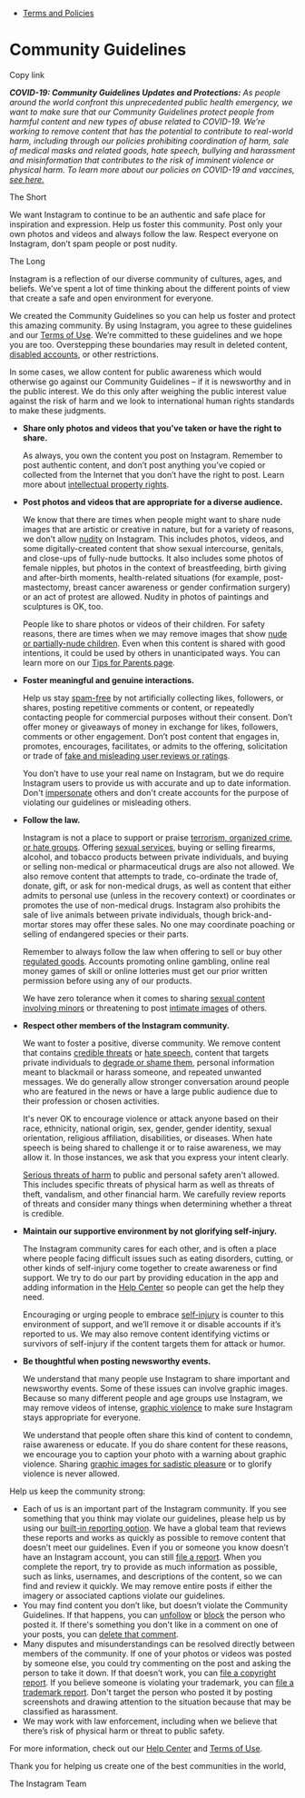 *   [Terms and Policies](https://help.instagram.com/1417489251945243/?helpref=breadcrumb)

Community Guidelines
====================

Copy link

_**COVID-19: Community Guidelines Updates and Protections:** As people around the world confront this unprecedented public health emergency, we want to make sure that our Community Guidelines protect people from harmful content and new types of abuse related to COVID-19. We’re working to remove content that has the potential to contribute to real-world harm, including through our policies prohibiting coordination of harm, sale of medical masks and related goods, hate speech, bullying and harassment and misinformation that contributes to the risk of imminent violence or physical harm. To learn more about our policies on COVID-19 and vaccines, [see here.](https://help.instagram.com/697825587576762?helpref=faq_content)_

The Short

We want Instagram to continue to be an authentic and safe place for inspiration and expression. Help us foster this community. Post only your own photos and videos and always follow the law. Respect everyone on Instagram, don’t spam people or post nudity.

The Long

Instagram is a reflection of our diverse community of cultures, ages, and beliefs. We’ve spent a lot of time thinking about the different points of view that create a safe and open environment for everyone.

We created the Community Guidelines so you can help us foster and protect this amazing community. By using Instagram, you agree to these guidelines and our [Terms of Use](https://www.instagram.com/legal/terms). We’re committed to these guidelines and we hope you are too. Overstepping these boundaries may result in deleted content, [disabled accounts](https://help.instagram.com/366993040048856?helpref=faq_content), or other restrictions.

In some cases, we allow content for public awareness which would otherwise go against our Community Guidelines – if it is newsworthy and in the public interest. We do this only after weighing the public interest value against the risk of harm and we look to international human rights standards to make these judgments.

*   **Share only photos and videos that you’ve taken or have the right to share.**
    
    As always, you own the content you post on Instagram. Remember to post authentic content, and don’t post anything you’ve copied or collected from the Internet that you don’t have the right to post. Learn more about [intellectual property rights](https://help.instagram.com/126382350847838?helpref=faq_content).
    
*   **Post photos and videos that are appropriate for a diverse audience.**
    
    We know that there are times when people might want to share nude images that are artistic or creative in nature, but for a variety of reasons, we don’t allow [nudity](https://l.instagram.com/?u=https%3A%2F%2Fwww.facebook.com%2Fcommunitystandards%2Fadult_nudity_sexual_activity&e=AT3Fky2l3gdUMbvIXt-b8qMcT76VWKRA0e0EslhOtk7vEGYGR__XX3GF_DjzXtzvcvqH9xXFKTgX1aIiTzlYHR1IAmQpq85di3CNOvxEsaqh-DqfxyGX25gLlmMut_TRpd1LJmUtijIgVh5RP1Q5iIwjnPffGyVGuQWZeg) on Instagram. This includes photos, videos, and some digitally-created content that show sexual intercourse, genitals, and close-ups of fully-nude buttocks. It also includes some photos of female nipples, but photos in the context of breastfeeding, birth giving and after-birth moments, health-related situations (for example, post-mastectomy, breast cancer awareness or gender confirmation surgery) or an act of protest are allowed. Nudity in photos of paintings and sculptures is OK, too.
    
    People like to share photos or videos of their children. For safety reasons, there are times when we may remove images that show [nude or partially-nude children](https://l.instagram.com/?u=https%3A%2F%2Fwww.facebook.com%2Fcommunitystandards%2Fchild_nudity_sexual_exploitation&e=AT3Fky2l3gdUMbvIXt-b8qMcT76VWKRA0e0EslhOtk7vEGYGR__XX3GF_DjzXtzvcvqH9xXFKTgX1aIiTzlYHR1IAmQpq85di3CNOvxEsaqh-DqfxyGX25gLlmMut_TRpd1LJmUtijIgVh5RP1Q5iIwjnPffGyVGuQWZeg). Even when this content is shared with good intentions, it could be used by others in unanticipated ways. You can learn more on our [Tips for Parents page](https://help.instagram.com/154475974694511/?helpref=faq_content).
    
*   **Foster meaningful and genuine interactions.**
    
    Help us stay [spam-free](https://l.instagram.com/?u=https%3A%2F%2Fwww.facebook.com%2Fcommunitystandards%2Fspam&e=AT3Fky2l3gdUMbvIXt-b8qMcT76VWKRA0e0EslhOtk7vEGYGR__XX3GF_DjzXtzvcvqH9xXFKTgX1aIiTzlYHR1IAmQpq85di3CNOvxEsaqh-DqfxyGX25gLlmMut_TRpd1LJmUtijIgVh5RP1Q5iIwjnPffGyVGuQWZeg) by not artificially collecting likes, followers, or shares, posting repetitive comments or content, or repeatedly contacting people for commercial purposes without their consent. Don’t offer money or giveaways of money in exchange for likes, followers, comments or other engagement. Don’t post content that engages in, promotes, encourages, facilitates, or admits to the offering, solicitation or trade of [fake and misleading user reviews or ratings](https://l.instagram.com/?u=https%3A%2F%2Fwww.facebook.com%2Fcommunitystandards%2Ffraud_deception&e=AT3Fky2l3gdUMbvIXt-b8qMcT76VWKRA0e0EslhOtk7vEGYGR__XX3GF_DjzXtzvcvqH9xXFKTgX1aIiTzlYHR1IAmQpq85di3CNOvxEsaqh-DqfxyGX25gLlmMut_TRpd1LJmUtijIgVh5RP1Q5iIwjnPffGyVGuQWZeg).
    
    You don’t have to use your real name on Instagram, but we do require Instagram users to provide us with accurate and up to date information. Don't [impersonate](https://l.instagram.com/?u=https%3A%2F%2Fwww.facebook.com%2Fcommunitystandards%2Fmisrepresentation&e=AT3Fky2l3gdUMbvIXt-b8qMcT76VWKRA0e0EslhOtk7vEGYGR__XX3GF_DjzXtzvcvqH9xXFKTgX1aIiTzlYHR1IAmQpq85di3CNOvxEsaqh-DqfxyGX25gLlmMut_TRpd1LJmUtijIgVh5RP1Q5iIwjnPffGyVGuQWZeg) others and don't create accounts for the purpose of violating our guidelines or misleading others.
    
*   **Follow the law.**
    
    Instagram is not a place to support or praise [terrorism, organized crime, or hate groups](https://l.instagram.com/?u=https%3A%2F%2Fwww.facebook.com%2Fcommunitystandards%2Fdangerous_individuals_organizations&e=AT3Fky2l3gdUMbvIXt-b8qMcT76VWKRA0e0EslhOtk7vEGYGR__XX3GF_DjzXtzvcvqH9xXFKTgX1aIiTzlYHR1IAmQpq85di3CNOvxEsaqh-DqfxyGX25gLlmMut_TRpd1LJmUtijIgVh5RP1Q5iIwjnPffGyVGuQWZeg). Offering [sexual services](https://l.instagram.com/?u=https%3A%2F%2Fwww.facebook.com%2Fcommunitystandards%2Fsexual_solicitation&e=AT3Fky2l3gdUMbvIXt-b8qMcT76VWKRA0e0EslhOtk7vEGYGR__XX3GF_DjzXtzvcvqH9xXFKTgX1aIiTzlYHR1IAmQpq85di3CNOvxEsaqh-DqfxyGX25gLlmMut_TRpd1LJmUtijIgVh5RP1Q5iIwjnPffGyVGuQWZeg), buying or selling firearms, alcohol, and tobacco products between private individuals, and buying or selling non-medical or pharmaceutical drugs are also not allowed. We also remove content that attempts to trade, co-ordinate the trade of, donate, gift, or ask for non-medical drugs, as well as content that either admits to personal use (unless in the recovery context) or coordinates or promotes the use of non-medical drugs. Instagram also prohibits the sale of live animals between private individuals, though brick-and-mortar stores may offer these sales. No one may coordinate poaching or selling of endangered species or their parts.
    
    Remember to always follow the law when offering to sell or buy other [regulated goods](https://l.instagram.com/?u=https%3A%2F%2Fwww.facebook.com%2Fcommunitystandards%2Fregulated_goods&e=AT3Fky2l3gdUMbvIXt-b8qMcT76VWKRA0e0EslhOtk7vEGYGR__XX3GF_DjzXtzvcvqH9xXFKTgX1aIiTzlYHR1IAmQpq85di3CNOvxEsaqh-DqfxyGX25gLlmMut_TRpd1LJmUtijIgVh5RP1Q5iIwjnPffGyVGuQWZeg). Accounts promoting online gambling, online real money games of skill or online lotteries must get our prior written permission before using any of our products.
    
    We have zero tolerance when it comes to sharing [sexual content involving minors](https://l.instagram.com/?u=https%3A%2F%2Fwww.facebook.com%2Fcommunitystandards%2Fchild_nudity_sexual_exploitation&e=AT3Fky2l3gdUMbvIXt-b8qMcT76VWKRA0e0EslhOtk7vEGYGR__XX3GF_DjzXtzvcvqH9xXFKTgX1aIiTzlYHR1IAmQpq85di3CNOvxEsaqh-DqfxyGX25gLlmMut_TRpd1LJmUtijIgVh5RP1Q5iIwjnPffGyVGuQWZeg) or threatening to post [intimate images](https://l.instagram.com/?u=https%3A%2F%2Fwww.facebook.com%2Fcommunitystandards%2Fsexual_exploitation_adults&e=AT3Fky2l3gdUMbvIXt-b8qMcT76VWKRA0e0EslhOtk7vEGYGR__XX3GF_DjzXtzvcvqH9xXFKTgX1aIiTzlYHR1IAmQpq85di3CNOvxEsaqh-DqfxyGX25gLlmMut_TRpd1LJmUtijIgVh5RP1Q5iIwjnPffGyVGuQWZeg) of others.
    
*   **Respect other members of the Instagram community.**
    
    We want to foster a positive, diverse community. We remove content that contains [credible threats](https://l.instagram.com/?u=https%3A%2F%2Fwww.facebook.com%2Fcommunitystandards%2Fcredible_violence&e=AT3Fky2l3gdUMbvIXt-b8qMcT76VWKRA0e0EslhOtk7vEGYGR__XX3GF_DjzXtzvcvqH9xXFKTgX1aIiTzlYHR1IAmQpq85di3CNOvxEsaqh-DqfxyGX25gLlmMut_TRpd1LJmUtijIgVh5RP1Q5iIwjnPffGyVGuQWZeg) or [hate speech](https://l.instagram.com/?u=https%3A%2F%2Fwww.facebook.com%2Fcommunitystandards%2Fhate_speech&e=AT3Fky2l3gdUMbvIXt-b8qMcT76VWKRA0e0EslhOtk7vEGYGR__XX3GF_DjzXtzvcvqH9xXFKTgX1aIiTzlYHR1IAmQpq85di3CNOvxEsaqh-DqfxyGX25gLlmMut_TRpd1LJmUtijIgVh5RP1Q5iIwjnPffGyVGuQWZeg), content that targets private individuals to [degrade or shame them](https://l.instagram.com/?u=https%3A%2F%2Fwww.facebook.com%2Fcommunitystandards%2Fbullying&e=AT3Fky2l3gdUMbvIXt-b8qMcT76VWKRA0e0EslhOtk7vEGYGR__XX3GF_DjzXtzvcvqH9xXFKTgX1aIiTzlYHR1IAmQpq85di3CNOvxEsaqh-DqfxyGX25gLlmMut_TRpd1LJmUtijIgVh5RP1Q5iIwjnPffGyVGuQWZeg), personal information meant to blackmail or harass someone, and repeated unwanted messages. We do generally allow stronger conversation around people who are featured in the news or have a large public audience due to their profession or chosen activities.
    
    It's never OK to encourage violence or attack anyone based on their race, ethnicity, national origin, sex, gender, gender identity, sexual orientation, religious affiliation, disabilities, or diseases. When hate speech is being shared to challenge it or to raise awareness, we may allow it. In those instances, we ask that you express your intent clearly.
    
    [Serious threats of harm](https://l.instagram.com/?u=https%3A%2F%2Fwww.facebook.com%2Fcommunitystandards%2Fcredible_violence&e=AT3Fky2l3gdUMbvIXt-b8qMcT76VWKRA0e0EslhOtk7vEGYGR__XX3GF_DjzXtzvcvqH9xXFKTgX1aIiTzlYHR1IAmQpq85di3CNOvxEsaqh-DqfxyGX25gLlmMut_TRpd1LJmUtijIgVh5RP1Q5iIwjnPffGyVGuQWZeg) to public and personal safety aren't allowed. This includes specific threats of physical harm as well as threats of theft, vandalism, and other financial harm. We carefully review reports of threats and consider many things when determining whether a threat is credible.
    
*   **Maintain our supportive environment by not glorifying self-injury.**
    
    The Instagram community cares for each other, and is often a place where people facing difficult issues such as eating disorders, cutting, or other kinds of self-injury come together to create awareness or find support. We try to do our part by providing education in the app and adding information in the [Help Center](https://help.instagram.com/) so people can get the help they need.
    
    Encouraging or urging people to embrace [self-injury](https://l.instagram.com/?u=https%3A%2F%2Fwww.facebook.com%2Fcommunitystandards%2Fsuicide_self_injury_violence&e=AT3Fky2l3gdUMbvIXt-b8qMcT76VWKRA0e0EslhOtk7vEGYGR__XX3GF_DjzXtzvcvqH9xXFKTgX1aIiTzlYHR1IAmQpq85di3CNOvxEsaqh-DqfxyGX25gLlmMut_TRpd1LJmUtijIgVh5RP1Q5iIwjnPffGyVGuQWZeg) is counter to this environment of support, and we’ll remove it or disable accounts if it’s reported to us. We may also remove content identifying victims or survivors of self-injury if the content targets them for attack or humor.
    
*   **Be thoughtful when posting newsworthy events.**
    
    We understand that many people use Instagram to share important and newsworthy events. Some of these issues can involve graphic images. Because so many different people and age groups use Instagram, we may remove videos of intense, [graphic violence](https://l.instagram.com/?u=https%3A%2F%2Fwww.facebook.com%2Fcommunitystandards%2Fgraphic_violence&e=AT3Fky2l3gdUMbvIXt-b8qMcT76VWKRA0e0EslhOtk7vEGYGR__XX3GF_DjzXtzvcvqH9xXFKTgX1aIiTzlYHR1IAmQpq85di3CNOvxEsaqh-DqfxyGX25gLlmMut_TRpd1LJmUtijIgVh5RP1Q5iIwjnPffGyVGuQWZeg) to make sure Instagram stays appropriate for everyone.
    
    We understand that people often share this kind of content to condemn, raise awareness or educate. If you do share content for these reasons, we encourage you to caption your photo with a warning about graphic violence. Sharing [graphic images for sadistic pleasure](https://l.instagram.com/?u=https%3A%2F%2Fwww.facebook.com%2Fcommunitystandards%2Fcruel_insensitive&e=AT3Fky2l3gdUMbvIXt-b8qMcT76VWKRA0e0EslhOtk7vEGYGR__XX3GF_DjzXtzvcvqH9xXFKTgX1aIiTzlYHR1IAmQpq85di3CNOvxEsaqh-DqfxyGX25gLlmMut_TRpd1LJmUtijIgVh5RP1Q5iIwjnPffGyVGuQWZeg) or to glorify violence is never allowed.
    

Help us keep the community strong:

*   Each of us is an important part of the Instagram community. If you see something that you think may violate our guidelines, please help us by using our [built-in reporting option](https://help.instagram.com/165828726894770?helpref=faq_content). We have a global team that reviews these reports and works as quickly as possible to remove content that doesn’t meet our guidelines. Even if you or someone you know doesn’t have an Instagram account, you can still [file a report](https://help.instagram.com/contact/383679321740945). When you complete the report, try to provide as much information as possible, such as links, usernames, and descriptions of the content, so we can find and review it quickly. We may remove entire posts if either the imagery or associated captions violate our guidelines.
*   You may find content you don’t like, but doesn’t violate the Community Guidelines. If that happens, you can [unfollow](https://help.instagram.com/286340048138725?helpref=faq_content) or [block](https://help.instagram.com/426700567389543/?helpref=faq_content) the person who posted it. If there's something you don't like in a comment on one of your posts, you can [delete that comment](https://help.instagram.com/289098941190483?helpref=faq_content).
*   Many disputes and misunderstandings can be resolved directly between members of the community. If one of your photos or videos was posted by someone else, you could try commenting on the post and asking the person to take it down. If that doesn’t work, you can [file a copyright report](https://help.instagram.com/126382350847838?helpref=faq_content). If you believe someone is violating your trademark, you can [file a trademark report](https://help.instagram.com/222826637847963?helpref=faq_content). Don't target the person who posted it by posting screenshots and drawing attention to the situation because that may be classified as harassment.
*   We may work with law enforcement, including when we believe that there’s risk of physical harm or threat to public safety.

For more information, check out our [Help Center](https://help.instagram.com/) and [Terms of Use](https://l.instagram.com/?u=http%3A%2F%2Finstagram.com%2Flegal%2Fterms%2F%23&e=AT3Fky2l3gdUMbvIXt-b8qMcT76VWKRA0e0EslhOtk7vEGYGR__XX3GF_DjzXtzvcvqH9xXFKTgX1aIiTzlYHR1IAmQpq85di3CNOvxEsaqh-DqfxyGX25gLlmMut_TRpd1LJmUtijIgVh5RP1Q5iIwjnPffGyVGuQWZeg).

Thank you for helping us create one of the best communities in the world,

The Instagram Team